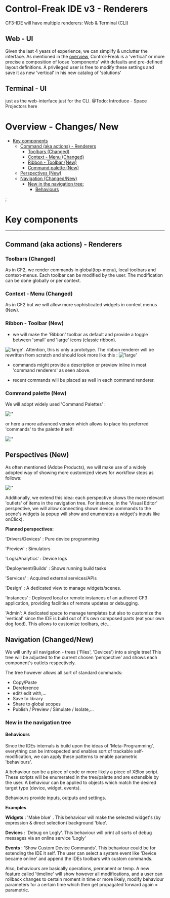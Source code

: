 # Control-Freak IDE v3 - Renderers

CF3-IDE will have multiple renderers: Web & Terminal (CLI)

## Web - UI

Given the last 4 years of experience, we can simplify & unclutter the interface. As mentioned in the [overview](../Control-Freak-v3.md), Control-Freak is a 'vertical' or more precise a composition of loose 'components' with defaults and pre-defined layout definitions. A privileged user is free to modify these settings and save it as new 'vertical' in his new catalog of 'solutions'

## Terminal - UI

just as the web-interface just for the CLI.
@Todo: Introduce - Space Projectors here

# Overview - Changes/ New

<!-- toc -->

- [Key components](#key-components)
  * [Command (aka actions) - Renderers](#command-aka-actions---renderers)
    + [Toolbars (Changed)](#toolbars-changed)
    + [Context - Menu (Changed)](#context---menu-changed)
    + [Ribbon - Toolbar (New)](#ribbon---toolbar-new)
    + [Command palette (New)](#command-palette-new)
  * [Perspectives (New)](#perspectives-new)
  * [Navigation (Changed/New)](#navigation-changednew)
    + [New in the navigation tree:](#new-in-the-navigation-tree)
      - [Behaviours](#behaviours)

<!-- tocstop -->

;

# Key components

<hr/>

## Command (aka actions) - Renderers

### Toolbars (Changed)

As in CF2, we render commands in global(top-menu), local toolbars and context-menus. Each toolbar can be modified by the user. The modification can be done globally or per context.

### Context - Menu (Changed)

As in CF2 but we will allow more sophisticated widgets in context menus (New).

### Ribbon - Toolbar (New)

- we will make the 'Ribbon' toolbar as default and provide a toggle between 'small' and 'large' icons (classic ribbon).

!['large'](./ribbons.png). Attention, this is only a prototype. The ribbon renderer will be rewritten from scratch and should look more like this : !['large'](./ribbons-fusion.png)

- commands might provide a description or preview inline in most 'command renderers' as seen above.

- recent commands will be placed as well in each command renderer.

### Command palette (New)

We will adopt widely used 'Command Palettes' :

![''](./command-palette.png)

or here a more advanced version which allows to place his preferred 'commands' to the palette it self:

![''](./command-palette-fusion.png)

## Perspectives (New)

As often mentioned (Adobe Products), we will make use of a widely adopted way of showing more customized views for workflow steps as follows:

![''](./perspectives.png)

Additionally, we extend this idea: each perspective shows the more relevant 'outlets' of items in the navigation tree. For instance, in the 'Visual Editor' perspective, we will allow connecting shown device commands to the scene's widgets (a popup will show and enumerates a widget's inputs like onClick).

**Planned perspectives:**

'Drivers/Devices' : Pure device programming

'Preview' : Simulators

'Logs/Analytics' : Device logs

'Deployment/Builds' : Shows running build tasks

'Services' : Acquired external services/APIs

'Design' : A dedicated view to manage widgets/scenes.

'Instances' : Deployed local or remote instances of an authored CF3 application, providing facilities of remote updates or debugging.

'Admin': A dedicated space to manage templates but also to customize the 'vertical' since the IDE is build out of it's own composed parts (eat your own dog food). This allows to customize toolbars, etc...

## Navigation (Changed/New)

We will unify all navigation - trees ('Files', 'Devices') into a single tree! This tree will be adjusted to the current chosen 'perspective' and shows each component's outlets respectively.

The tree however allows all sort of standard commands:

- Copy/Paste
- Dereference
- edit/ edit with,...
- Save to library
- Share to global scopes
- Publish / Preview / Simulate / Isolate,...

### New in the navigation tree

#### Behaviours

Since the IDEs internals is build upon the ideas of 'Meta-Programming', everything can be introspected and enables sort of trackable self-modification, we can apply these patterns to enable parametric 'behaviours'.

A behaviour can be a piece of code or more likely a piece of XBlox script. These scripts will be enumerated in the tree/palette and are extensible by the user. A behaviour can be applied to objects which match the desired target type (device, widget, events).

Behaviours provide inputs, outputs and settings.

**Examples**

**Widgets** : 'Make blue' . This behaviour will make the selected widget's (by expression & direct selection) background 'blue'.

**Devices** : 'Debug on Logly'. This behaviour will print all sorts of debug messages via an online service 'Logly'

**Events** : 'Show Custom Device Commands'. This behaviour could be for extending the IDE it self. The user can select a system event like 'Device became online' and append the IDEs toolbars with custom commands.

Also, behaviours are basically operations, permanent or temp. A new feature called 'timeline' will show however all modifications, and a user can rollback changes to certain moment in time or more likely, modify behaviour parameters for a certain time which then get propagated forward again = parametric.
